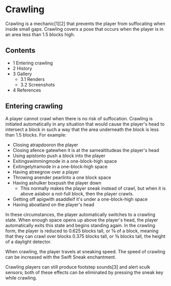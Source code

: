 # Crawling
Crawling is a mechanic[1][2] that prevents the player from suffocating when inside small gaps. Crawling covers a pose that occurs when the player is in an area less than 1.5 blocks high.

## Contents
- 1 Entering crawling
- 2 History
- 3 Gallery
	- 3.1 Renders
	- 3.2 Screenshots
- 4 References

## Entering crawling
A player cannot crawl when there is no risk of suffocation. Crawling is initiated automatically in any situation that would cause the player's head to intersect a block in such a way that the area underneath the block is less than 1.5 blocks. For example:

- Closing atrapdooron the player
- Closing afence gatewhen it is at the samealtitudeas the player's head
- Using apistonto push a block into the player
- Exitingswimmingmode in a one-block-high space
- Exitingelytramode in a one-block-high space
- Having atreegrow over a player
- Throwing anender pearlinto a one block space
- Having ashulker boxpush the player down
	- This normally makes the player sneak instead of crawl, but when it is above aslabor a not-full block, then the player crawls.
- Getting off apigwith asaddleif it's under a one-block-high space
- Having aboatland on the player's head

In these circumstances, the player automatically switches to a crawling state. When enough space opens up above the player's head, the player automatically exits this state and begins standing again. In the crawling form, the player is reduced to 0.625 blocks tall, or 5⁄8 of a block, meaning that they can crawl over blocks 0.375 blocks tall, or 3⁄8 blocks tall, the height of a daylight detector.

When crawling, the player travels at sneaking speed. The speed of crawling can be increased with the Swift Sneak enchantment.

Crawling players can still produce footstep sounds[3] and alert sculk sensors; both of these effects can be eliminated by pressing the sneak key while crawling.



